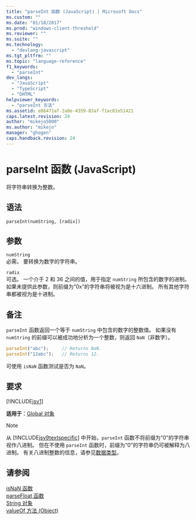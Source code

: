 ```yaml
---
title: "parseInt 函数 (JavaScript) | Microsoft Docs"
ms.custom: ""
ms.date: "01/18/2017"
ms.prod: "windows-client-threshold"
ms.reviewer: ""
ms.suite: ""
ms.technology: 
  - "devlang-javascript"
ms.tgt_pltfrm: ""
ms.topic: "language-reference"
f1_keywords: 
  - "parseInt"
dev_langs: 
  - "JavaScript"
  - "TypeScript"
  - "DHTML"
helpviewer_keywords: 
  - "parseInt 方法"
ms.assetid: e86471af-2a0e-4359-83af-f1ac81e51421
caps.latest.revision: 24
author: "mikejo5000"
ms.author: "mikejo"
manager: "ghogen"
caps.handback.revision: 24
---
```

# parseInt 函数 (JavaScript)
将字符串转换为整数。  
  
## 语法  
  
```  
parseInt(numString, [radix])   
```  
  
## 参数  
 `numString`  
 必需。  要转换为数字的字符串。  
  
 `radix`  
 可选。  一个介于 2 和 36 之间的值，用于指定 `numString` 所包含的数字的进制。  如果未提供此参数，则前缀为“0x”的字符串将被视为是十六进制。  所有其他字符串都被视为是十进制。  
  
## 备注  
 `parseInt` 函数返回一个等于 `numString` 中包含的数字的整数值。  如果没有 `numString` 的前缀可以被成功地分析为一个整数，则返回 `NaN`（非数字）。  
  
```javascript  
parseInt("abc");     // Returns NaN.  
parseInt("12abc");   // Returns 12.  
```  
  
 可使用 `isNaN` 函数测试是否为 `NaN`。  
  
## 要求  
 [!INCLUDE[jsv1](../../javascript/misc/includes/jsv1-md.md)]  
  
 **适用于**：[Global 对象](../../javascript/reference/global-object-javascript.md)  
  
> [!NOTE]
>  从 [!INCLUDE[jsv9textspecific](../../javascript/reference/includes/jsv9textspecific-md.md)] 中开始，`parseInt` 函数不将前缀为“0”的字符串视作八进制。  但在不使用 `parseInt` 函数时，前缀为“0”的字符串仍可被解释为八进制。  有关八进制整数的信息，请参见[数据类型](../../javascript/data-types-javascript.md)。  
  
## 请参阅  
 [isNaN 函数](../../javascript/reference/isnan-function-javascript.md)   
 [parseFloat 函数](../../javascript/reference/parsefloat-function-javascript.md)   
 [String 对象](../../javascript/reference/string-object-javascript.md)   
 [valueOf 方法 \(Object\)](../../javascript/reference/valueof-method-object-javascript.md)